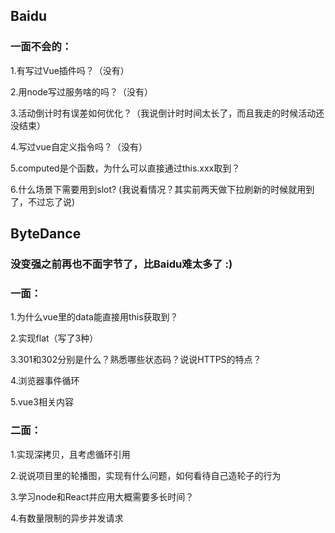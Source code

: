## Baidu

### 一面不会的：

1.有写过Vue插件吗？（没有）

2.用node写过服务啥的吗？（没有）

3.活动倒计时有误差如何优化？（我说倒计时时间太长了，而且我走的时候活动还没结束）

4.写过vue自定义指令吗？（没有）

5.computed是个函数，为什么可以直接通过this.xxx取到？

6.什么场景下需要用到slot? (我说看情况？其实前两天做下拉刷新的时候就用到了，不过忘了说)


## ByteDance

### 没变强之前再也不面字节了，比Baidu难太多了 :)

### 一面：
1.为什么vue里的data能直接用this获取到？

2.实现flat（写了3种）

3.301和302分别是什么？熟悉哪些状态码？说说HTTPS的特点？

4.浏览器事件循环

5.vue3相关内容

### 二面：
1.实现深拷贝，且考虑循环引用

2.说说项目里的轮播图，实现有什么问题，如何看待自己造轮子的行为

3.学习node和React并应用大概需要多长时间？

4.有数量限制的异步并发请求
